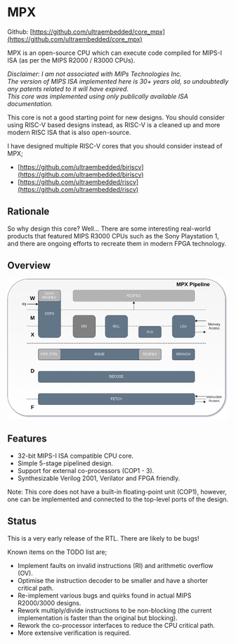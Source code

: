 # MPX

Github: [https://github.com/ultraembedded/core_mpx](https://github.com/ultraembedded/core_mpx)

MPX is an open-source CPU which can execute code compiled for MIPS-I ISA (as per the MIPS R2000 / R3000 CPUs).

*Disclaimer: I am not associated with MIPs Technologies Inc.  
The version of MIPS ISA implemented here is 30+ years old, so undoubtedly any patents related to it will have expired.  
This core was implemented using only publically available ISA documentation.*

This core is not a good starting point for new designs. You should consider using RISC-V based designs instead, as RISC-V is a cleaned up and more modern RISC ISA that is also open-source.

I have designed multiple RISC-V cores that you should consider instead of MPX;
* [https://github.com/ultraembedded/biriscv](https://github.com/ultraembedded/biriscv)
* [https://github.com/ultraembedded/riscv](https://github.com/ultraembedded/riscv)

## Rationale
So why design this core? Well... There are some interesting real-world products that featured MIPS R3000 CPUs such as the Sony Playstation 1, and there are ongoing efforts to recreate them in modern FPGA technology. 

## Overview
![](docs/mpx_pipeline.png)

## Features
* 32-bit MIPS-I ISA compatible CPU core.
* Simple 5-stage pipelined design.
* Support for external co-processors (COP1 - 3).
* Synthesizable Verilog 2001, Verilator and FPGA friendly.

Note: This core does not have a built-in floating-point unit (COP1), however, one can be implemented and connected to the top-level ports of the design.

## Status
This is a very early release of the RTL. There are likely to be bugs!

Known items on the TODO list are;
* Implement faults on invalid instructions (RI) and arithmetic overflow (OV).
* Optimise the instruction decoder to be smaller and have a shorter critical path.
* Re-implement various bugs and quirks found in actual MIPS R2000/3000 designs.
* Rework multiply/divide instructions to be non-blocking (the current implementation is faster than the original but blocking).
* Rework the co-processor interfaces to reduce the CPU critical path.
* More extensive verification is required.

